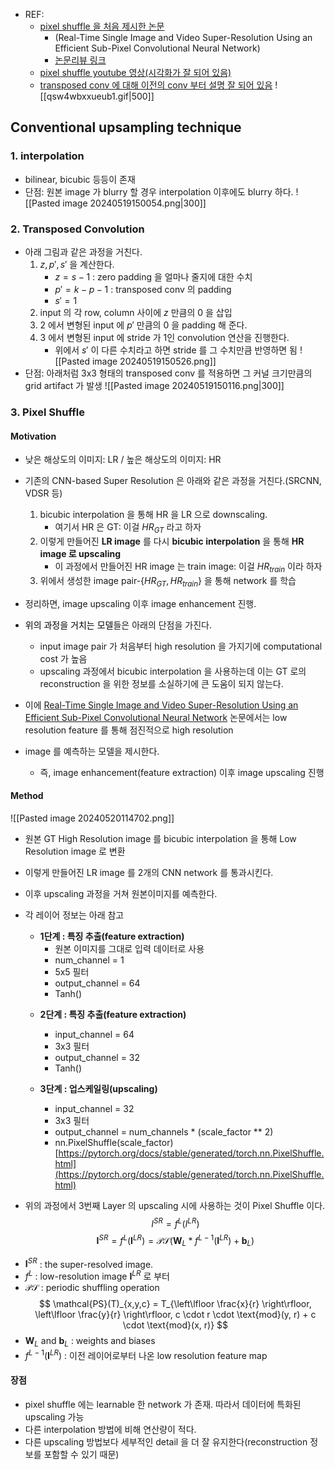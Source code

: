 * REF: 
	* [pixel shuffle 을 처음 제시한 논문](https://www.cv-foundation.org/openaccess/content_cvpr_2016/papers/Shi_Real-Time_Single_Image_CVPR_2016_paper.pdf)
		* (Real-Time Single Image and Video Super-Resolution Using an Efficient Sub-Pixel Convolutional Neural Network)
		* [논문리뷰 링크](https://mole-starseeker.tistory.com/84)
	* [pixel shuffle youtube 영상(시각화가 잘 되어 있음)](https://www.youtube.com/watch?v=FqRYbnKXjhE)
	* [transposed conv 에 대해 이전의 conv 부터 설명 잘 되어 있음](https://velog.io/@hayaseleu/Transposed-Convolutional-Layer%EC%9D%80-%EB%AC%B4%EC%97%87%EC%9D%B8%EA%B0%80)
![[qsw4wbxxueub1.gif|500]]
## Conventional upsampling technique
### 1. interpolation
* bilinear, bicubic 등등이 존재
* <span style='color:var(--mk-color-red)'>단점</span>: 원본 image 가 blurry 할 경우 interpolation 이후에도 blurry 하다.
![[Pasted image 20240519150054.png|300]]
### 2. Transposed Convolution
* 아래 그림과 같은 과정을 거친다.
	1. $z, p', s'$ 을 계산한다.
		* $z=s-1$ : zero padding 을 얼마나 줄지에 대한 수치
		* $p'=k-p-1$ : transposed conv 의 padding
		* $s'=1$
	2. input 의 각 row, column 사이에 $z$ 만큼의 0 을 삽입
	3. 2 에서 변형된 input 에 $p'$ 만큼의 0 을 padding 해 준다.
	4. 3 에서 변형된 input 에 stride 가 1인 convolution 연산을 진행한다.
		* 위에서 $s'$ 이 다른 수치라고 하면 stride 를 그 수치만큼 반영하면 됨
![[Pasted image 20240519150526.png]]
* <span style='color:var(--mk-color-red)'>단점</span>: 아래처럼 3x3 형태의 transposed conv 를 적용하면 그 커널 크기만큼의 grid artifact 가 발생
![[Pasted image 20240519150116.png|300]]

### 3. Pixel Shuffle
#### Motivation
* 낮은 해상도의 이미지: LR / 높은 해상도의 이미지: HR
* 기존의 CNN-based Super Resolution 은 아래와 같은 과정을 거친다.(SRCNN, VDSR 등)
	1. bicubic interpolation 을 통해 HR 을 LR 으로 downscaling.
		* 여기서 HR 은 GT: 이걸 $HR_{GT}$ 라고 하자
	2. 이렇게 만들어진 **LR image** 를 다시 **bicubic interpolation** 을 통해 **HR image 로 upscaling** 
		* 이 과정에서 만들어진 HR image 는 train image: 이걸 $HR_{train}$ 이라 하자
	3. 위에서 생성한 image pair-$\{HR_{GT}, HR_{train}\}$ 을 통해 network 를 학습
* 정리하면, image upscaling 이후 image enhancement 진행.

* <mark style='background:var(--mk-color-red)'>위의 과정을 거치는 모델</mark>들은 <span style='color:var(--mk-color-red)'>아래의 단점</span>을 가진다.
	* input image pair 가 처음부터 high resolution 을 가지기에 computational cost 가 높음
	* upscaling 과정에서 bicubic interpolation 을 사용하는데 이는 GT 로의 reconstruction 을 위한 정보를 소실하기에 큰 도움이 되지 않는다.
* 이에 [Real-Time Single Image and Video Super-Resolution Using an Efficient Sub-Pixel Convolutional Neural Network](https://www.cv-foundation.org/openaccess/content_cvpr_2016/papers/Shi_Real-Time_Single_Image_CVPR_2016_paper.pdf) 논문에서는 low resolution feature 를 통해 점진적으로 high resolution 
* image 를 예측하는 모델을 제시한다.
	* 즉, image enhancement(feature extraction) 이후 image upscaling 진행

#### Method
![[Pasted image 20240520114702.png]]
* 원본 GT High Resolution image 를 bicubic interpolation 을 통해 Low Resolution image 로 변환
* 이렇게 만들어진 LR image 를 2개의 CNN network 를 통과시킨다.
* 이후 upscaling 과정을 거쳐 원본이미지를 예측한다.
* 각 레이어 정보는 아래 참고
	* **1단계 : 특징 추출(feature extraction)**    
	    - 원본 이미지를 그대로 입력 데이터로 사용
	    - num_channel = 1
	    - 5x5 필터
	    - output_channel = 64
	    - Tanh()
	- **2단계 : 특징 추출(feature extraction)**
	
	    - input_channel = 64
	    - 3x3 필터
	    - output_channel = 32
	    - Tanh()
	- **3단계 : 업스케일링(upscaling)**
	    - input_channel = 32
	    - 3x3 필터
	    - output_channel = num_channels * (scale_factor ** 2)
	    - nn.PixelShuffle(scale_factor)  
	        [https://pytorch.org/docs/stable/generated/torch.nn.PixelShuffle.html](https://pytorch.org/docs/stable/generated/torch.nn.PixelShuffle.html)
	
* 위의 과정에서 3번째 Layer 의 upscaling 시에 사용하는 것이 Pixel Shuffle 이다.
$$
I^{SR}=f^L(I^{LR})
$$
$$\mathbf{I}^{SR} = f^L(\mathbf{I}^{LR}) = \mathcal{PS} \left( \mathbf{W}_L * f^{L-1}(\mathbf{I}^{LR}) + \mathbf{b}_L \right)$$

- $\mathbf{I}^{SR}$ : the super-resolved image.
- $f^L$ : low-resolution image $\mathbf{I}^{LR}$ 로 부터 
- $\mathcal{PS}$ : periodic shuffling operation
$$
\mathcal{PS}(T)_{x,y,c} = T_{\left\lfloor \frac{x}{r} \right\rfloor, \left\lfloor \frac{y}{r} \right\rfloor, c \cdot r \cdot \text{mod}(y, r) + c \cdot \text{mod}(x, r)}
$$
- $\mathbf{W}_L$ and $\mathbf{b}_L$ : weights and biases
- $f^{L-1}(\mathbf{I}^{LR})$ : 이전 레이어로부터 나온 low resolution feature map

#### 장점 
* pixel shuffle 에는 learnable 한 network 가 존재. 따라서 데이터에 특화된 upscaling 가능
* 다른 interpolation 방법에 비해 연산량이 적다.
* 다른 upscaling 방법보다 세부적인 detail 을 더 잘 유지한다(reconstruction 정보를 포함할 수 있기 때문)